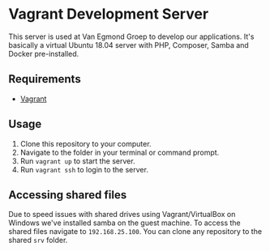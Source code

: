 # Vagrant Development Server
This server is used at Van Egmond Groep to develop our applications. It's basically a virtual Ubuntu 18.04 server with PHP, Composer, Samba and Docker pre-installed.

## Requirements 
* [Vagrant](https://www.vagrantup.com/) 

## Usage
1. Clone this repository to your computer.
1. Navigate to the folder in your terminal or command prompt.
1. Run `vagrant up` to start the server.
1. Run `vagrant ssh` to login to the server.

## Accessing shared files
Due to speed issues with shared drives using Vagrant/VirtualBox on Windows we've installed samba on the guest machine. To access the shared files navigate to `192.168.25.100`. You can clone any repository to the shared `srv` folder.